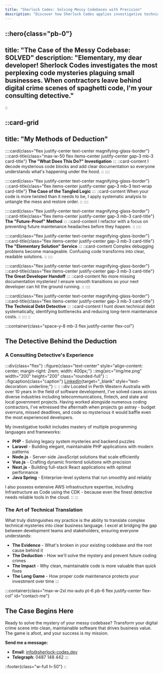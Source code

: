 ```yaml
--- 
title: "Sherlock Codes: Solving Messy Codebases with Precision"
description: "Discover how Sherlock Codes applies investigative techniques to untangle messy codebases, reduce technical debt, and improve maintainability across PHP, NextJs, Vue, and more."
---
```


::hero{class="pb-0"}
---
title: "The Case of the Messy Codebase: SOLVED"
description: "Elementary, my dear developer! Sherlock Codes investigates the most perplexing code mysteries plaguing small businesses. When contractors leave behind digital crime scenes of spaghetti code, I'm your consulting detective."
---
::

::card-grid
---
title: "My Methods of Deduction"
---

::::card{class="flex justify-center text-center magnifying-glass-border"}
:::card-title{class="max-w-50 flex items-center justify-center gap-3 mb-3 card-title"}
**The "What Does This Do?" Investigation**
:::
::card-content
I decode mysterious code blocks and add clear documentation so everyone understands what's happening under the hood.
::
::::

::::card{class="flex justify-center text-center magnifying-glass-border"}
:::card-title{class="flex items-center justify-center gap-3 mb-3 text-wrap card-title"}
**The Case of the Tangled Logic**
:::
::card-content
When your code is more twisted than it needs to be, I apply systematic analysis to untangle the mess and restore order.
::
::::

::::card{class="flex justify-center text-center magnifying-glass-border"}
:::card-title{class="flex items-center justify-center gap-3 mb-3 card-title"}
**The "Future-Proof" Method**
:::
::card-content
I refactor with a focus on preventing future maintenance headaches before they happen.
::
::::

::::card{class="flex justify-center text-center magnifying-glass-border"}
:::card-title{class="flex items-center justify-center gap-3 mb-3 card-title"}
**The "Elementary Solution" Service**
:::
::card-content
Complex debugging problems become manageable. Confusing code transforms into clear, readable solutions.
::
::::

::::card{class="flex justify-center text-center magnifying-glass-border"}
:::card-title{class="flex items-center justify-center gap-3 mb-3 card-title"}
**The Great Developer Handoff**
:::
::card-content
No more missing documentation mysteries! I ensure smooth transitions so your next developer can hit the ground running.
::
::::

::::card{class="flex justify-center text-center magnifying-glass-border"}
:::card-title{class="flex items-center justify-center gap-3 mb-3 card-title"}
**The Technical Debt Detective**
:::
::card-content
I hunt down technical debt systematically, identifying bottlenecks and reducing long-term maintenance costs.
::
::::
::

:::container{class="space-y-8 mb-3 flex justify-center flex-col"}
## The Detective Behind the Deduction

### A Consulting Detective's Experience
:::div{class="flex"}
::figure{class="text-center" style="align-content: center; margin-right: 2rem; width: 400px;"}
::img{src="img/me.png" width="200" height="200" class="rounded-full"}
::
::figcaption{class="caption"}
[LinkedIn](https://www.linkedin.com/in/raoul-hofmann-547158127/){target="_blank" style="text-decoration: underline;"}
::
::
::div
Located in Perth Western Australia with over 10 years in the field of software development, I've solved cases across diverse industries including telecommunications, fintech, and state and local government projects. Having worked alongside numerous coding contractors, I've witnessed the aftermath when projects go astray - budget overruns, missed deadlines, and code so mysterious it would baffle even the most experienced developers.

My investigative toolkit includes mastery of multiple programming languages and frameworks:

- **PHP** - Solving legacy system mysteries and backend puzzles
- **Laravel** - Building elegant, maintainable PHP applications with modern patterns
- **Node.js** - Server-side JavaScript solutions that scale efficiently
- **Vue.js** - Crafting dynamic frontend solutions with precision
- **Next.js** - Building full-stack React applications with optimal performance
- **Java Spring** - Enterprise-level systems that run smoothly and reliably

I also possess extensive AWS infrastructure expertise, including Infrastructure as Code using the CDK - because even the finest detective needs reliable tools in the cloud.
::
:::
### The Art of Technical Translation

What truly distinguishes my practice is the ability to translate complex technical mysteries into clear business language. I excel at bridging the gap between development teams and stakeholders, ensuring everyone understands:

- **The Evidence** - What's broken in your existing codebase and the root cause behind it
- **The Deduction** - How we'll solve the mystery and prevent future coding crimes
- **The Impact** - Why clean, maintainable code is more valuable than quick fixes
- **The Long Game** - How proper code maintenance protects your investment over time
:::

:::container{class="max-w-2xl mx-auto pt-6 pb-6 flex justify-center flex-col" id="contact-me"}
## The Case Begins Here

Ready to solve the mystery of your messy codebase? Transform your digital crime scene into clean, maintainable software that drives business value. The game is afoot, and your success is my mission.

**Send me a message:**
- **Email**: info@sherlock-codes.dev
- **Telegraph**: 0487 148 442
:::

::footer{class="w-full h-50"}
::